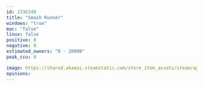 ```yaml
---
id: 2336340
title: "Smash Runner"
windows: "true"
mac: "false"
linux: false
positive: 0
negative: 0
estimated_owners: "0 - 20000"
peak_ccu: 0

image: https://shared.akamai.steamstatic.com/store_item_assets/steam/apps/2336340/header.jpg?t=1705269109
opinions:
---
```

